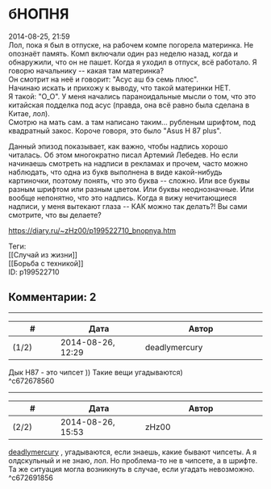 бНОПНЯ
======

  
2014-08-25, 21:59  
 Лол, пока я был в отпуске, на рабочем компе погорела материнка. Не опознаёт память. Комп включали один раз неделю назад, когда и обнаружили, что он не пашет. Когда я уходил в отпуск, всё работало. Я говорю начальнику -- какая там материнка?   
 Он смотрит на неё и говорит: "Асус аш бэ семь плюс".   
 Начинаю искать и прихожу к выводу, что такой материнки НЕТ.   
 Я такой: "О\_О". У меня начались параноидальные мысли о том, что это китайская подделка под асус (правда, она всё равно была сделана в Китае, лол).   
 Смотрю на мать сам. а там написано таким... рубленым шрифтом, под квадратный закос. Короче говоря, это было "Asus H 87 plus".   
   
 Данный эпизод показывает, как важно, чтобы надпись хорошо читалась. Об этом многократно писал Артемий Лебедев. Но если начинаешь смотреть на надписи в рекламах и прочем, часто можно наблюдать, что одна из букв выполнена в виде какой-нибудь картиночки, поэтому понять, что это буква -- сложно. Или все буквы разным шрифтом или разным цветом. Или буквы неоднозначные. Или вообще непонятно, что это надпись. Когда я вижу нечитающиеся надписи, у меня вытекают глаза -- КАК можно так делать?! Вы сами смотрите, что вы делаете?   
  
<https://diary.ru/~zHz00/p199522710_bnopnya.htm>  
  
Теги:  
[[Случай из жизни]]  
[[Борьба с техникой]]  
ID: p199522710  


Комментарии: 2
--------------

  


---



|         #         |              Дата              |                     Автор                     |           ID           |
| --- | --- | --- | --- |
| (1/2) | 2014-08-26, 12:29 | deadlymercury | c672678560 |

  
 Дык H87 - это чипсет )) Такие вещи угадываются)   
 ^c672678560

---



|         #         |              Дата              |                     Автор                     |           ID           |
| --- | --- | --- | --- |
| (2/2) | 2014-08-26, 15:53 | zHz00 | c672691856 |

  
  [deadlymercury](http://crazysupp.diary.ru "Записки безумного саппорта")  , угадываются, если знаешь, какие бывают чипсеты. А я олдскульный и не знаю, лол. Но проблема-то не в чипсете, а в шрифте. Та же ситуация могла возникнуть в случае, если угадать невозможно.   
 ^c672691856